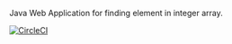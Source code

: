 Java Web Application for finding element in integer array.

[![CircleCI](https://circleci.com/gh/EmreBlbn/homework1.svg?style=svg)](https://circleci.com/gh/EmreBlbn/homework1)